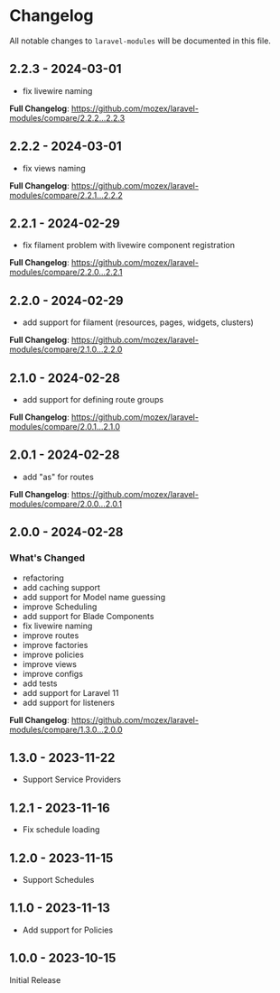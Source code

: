# Changelog

All notable changes to `laravel-modules` will be documented in this file.

## 2.2.3 - 2024-03-01

* fix livewire naming

**Full Changelog**: https://github.com/mozex/laravel-modules/compare/2.2.2...2.2.3

## 2.2.2 - 2024-03-01

* fix views naming

**Full Changelog**: https://github.com/mozex/laravel-modules/compare/2.2.1...2.2.2

## 2.2.1 - 2024-02-29

* fix filament problem with livewire component registration

**Full Changelog**: https://github.com/mozex/laravel-modules/compare/2.2.0...2.2.1

## 2.2.0 - 2024-02-29

* add support for filament (resources, pages, widgets, clusters)

**Full Changelog**: https://github.com/mozex/laravel-modules/compare/2.1.0...2.2.0

## 2.1.0 - 2024-02-28

* add support for defining route groups

**Full Changelog**: https://github.com/mozex/laravel-modules/compare/2.0.1...2.1.0

## 2.0.1 - 2024-02-28

* add "as" for routes

**Full Changelog**: https://github.com/mozex/laravel-modules/compare/2.0.0...2.0.1

## 2.0.0 - 2024-02-28

### What's Changed

* refactoring
* add caching support
* add support for Model name guessing
* improve Scheduling
* add support for Blade Components
* fix livewire naming
* improve routes
* improve factories
* improve policies
* improve views
* improve configs
* add tests
* add support for Laravel 11
* add support for listeners

**Full Changelog**: https://github.com/mozex/laravel-modules/compare/1.3.0...2.0.0

## 1.3.0 - 2023-11-22

- Support Service Providers

## 1.2.1 - 2023-11-16

- Fix schedule loading

## 1.2.0 - 2023-11-15

- Support Schedules

## 1.1.0 - 2023-11-13

- Add support for Policies

## 1.0.0 - 2023-10-15

Initial Release
